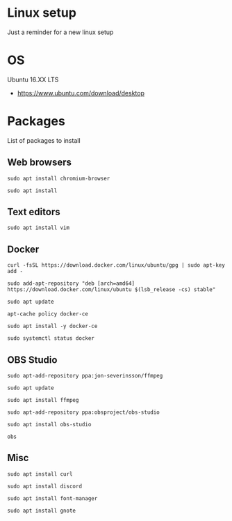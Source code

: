 # Linux setup
Just a reminder for a new linux setup

# OS
Ubuntu 16.XX LTS
 - https://www.ubuntu.com/download/desktop

# Packages
List of packages to install

## Web browsers
````
sudo apt install chromium-browser

sudo apt install 
````

## Text editors
````
sudo apt install vim
````

## Docker
````
curl -fsSL https://download.docker.com/linux/ubuntu/gpg | sudo apt-key add -

sudo add-apt-repository "deb [arch=amd64] https://download.docker.com/linux/ubuntu $(lsb_release -cs) stable"

sudo apt update

apt-cache policy docker-ce

sudo apt install -y docker-ce

sudo systemctl status docker
````

## OBS Studio
````
sudo apt-add-repository ppa:jon-severinsson/ffmpeg

sudo apt update

sudo apt install ffmpeg

sudo apt-add-repository ppa:obsproject/obs-studio

sudo apt install obs-studio

obs
````

## Misc
````
sudo apt install curl

sudo apt install discord

sudo apt install font-manager

sudo apt install gnote
````
